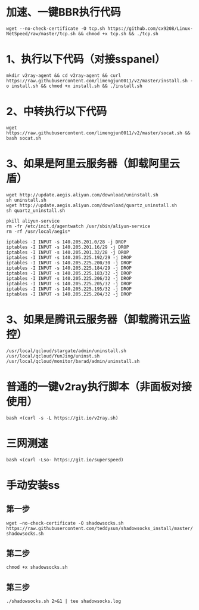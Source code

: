 # 加速、一键BBR执行代码
```wget --no-check-certificate -O tcp.sh https://github.com/cx9208/Linux-NetSpeed/raw/master/tcp.sh && chmod +x tcp.sh && ./tcp.sh```

# 1、执行以下代码（对接sspanel）
```mkdir v2ray-agent && cd v2ray-agent && curl https://raw.githubusercontent.com/limengjun0011/v2/master/install.sh -o install.sh && chmod +x install.sh && ./install.sh```

# 2、中转执行以下代码
```wget https://raw.githubusercontent.com/limengjun0011/v2/master/socat.sh && bash socat.sh``` 

# 3、如果是阿里云服务器（卸载阿里云盾）
``` 
wget http://update.aegis.aliyun.com/download/uninstall.sh
sh uninstall.sh
wget http://update.aegis.aliyun.com/download/quartz_uninstall.sh
sh quartz_uninstall.sh
```

```
pkill aliyun-service
rm -fr /etc/init.d/agentwatch /usr/sbin/aliyun-service
rm -rf /usr/local/aegis*
```

```
iptables -I INPUT -s 140.205.201.0/28 -j DROP
iptables -I INPUT -s 140.205.201.16/29 -j DROP
iptables -I INPUT -s 140.205.201.32/28 -j DROP
iptables -I INPUT -s 140.205.225.192/29 -j DROP
iptables -I INPUT -s 140.205.225.200/30 -j DROP
iptables -I INPUT -s 140.205.225.184/29 -j DROP
iptables -I INPUT -s 140.205.225.183/32 -j DROP
iptables -I INPUT -s 140.205.225.206/32 -j DROP
iptables -I INPUT -s 140.205.225.205/32 -j DROP
iptables -I INPUT -s 140.205.225.195/32 -j DROP
iptables -I INPUT -s 140.205.225.204/32 -j DROP
```

# 3、如果是腾讯云服务器（卸载腾讯云监控）
``` 
/usr/local/qcloud/stargate/admin/uninstall.sh
/usr/local/qcloud/YunJing/uninst.sh
/usr/local/qcloud/monitor/barad/admin/uninstall.sh
```

# 普通的一键v2ray执行脚本（非面板对接使用）
```bash <(curl -s -L https://git.io/v2ray.sh)```

# 三网测速
```bash <(curl -Lso- https://git.io/superspeed)```




# 手动安装ss
## 第一步
```wget –no-check-certificate -O shadowsocks.sh https://raw.githubusercontent.com/teddysun/shadowsocks_install/master/shadowsocks.sh```
## 第二步
```chmod +x shadowsocks.sh```
## 第三步
```./shadowsocks.sh 2>&1 | tee shadowsocks.log```




